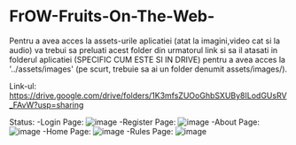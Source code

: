 # FrOW-Fruits-On-The-Web-


Pentru a avea acces la assets-urile aplicatiei (atat la imagini,video cat si la audio) va trebui sa preluati acest folder din urmatorul link si sa il atasati in folderul aplicatiei (SPECIFIC CUM ESTE SI IN DRIVE) pentru a avea acces la '../assets/images' (pe scurt, trebuie sa ai un folder denumit assets/images/).




Link-ul: https://drive.google.com/drive/folders/1K3mfsZUOoGhbSXUBy8ILodGUsRV_FAvW?usp=sharing



Status:
-Login Page: ![image](https://user-images.githubusercontent.com/45739581/234044876-2198e5ca-3792-4f0e-9a1d-17b7f4bad2d1.png)
-Register Page: ![image](https://user-images.githubusercontent.com/45739581/234044978-bbf59ba7-5344-43a1-a0d7-8224d415cd05.png)
-About Page: ![image](https://user-images.githubusercontent.com/45739581/234045077-559dbbea-a0a2-485f-8f9d-ef12578e12bf.png)
-Home Page: ![image](https://user-images.githubusercontent.com/45739581/234045258-936de9f9-8b85-459b-bff5-0177d8d16c33.png)
-Rules Page: ![image](https://user-images.githubusercontent.com/45739581/234045350-87b737a6-bd24-49ca-bd8f-b786ea5f871d.png)


